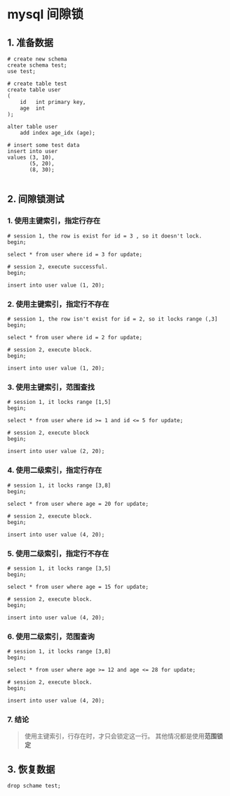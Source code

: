 # mysql 间隙锁


## 1. 准备数据

```shell
# create new schema
create schema test;
use test;

# create table test
create table user
(
    id   int primary key,
    age  int
);

alter table user
    add index age_idx (age);

# insert some test data
insert into user
values (3, 10),
       (5, 20),
       (8, 30);
       
```

## 2. 间隙锁测试

### 1. 使用主键索引，指定行存在

```shell
# session 1, the row is exist for id = 3 , so it doesn't lock.
begin;

select * from user where id = 3 for update;

# session 2, execute successful.
begin;

insert into user value (1, 20);
```

### 2. 使用主键索引，指定行不存在

```shell
# session 1, the row isn't exist for id = 2, so it locks range (,3]
begin;

select * from user where id = 2 for update;

# session 2, execute block.
begin;

insert into user value (1, 20);
```

### 3. 使用主键索引，范围查找

```shell
# session 1, it locks range [1,5] 
begin;

select * from user where id >= 1 and id <= 5 for update;

# session 2, execute block
begin;

insert into user value (2, 20);
```

### 4. 使用二级索引，指定行存在

```shell
# session 1, it locks range [3,8]
begin;

select * from user where age = 20 for update;

# session 2, execute block.
begin;

insert into user value (4, 20);
```

### 5. 使用二级索引，指定行不存在

```shell
# session 1, it locks range [3,5]
begin;

select * from user where age = 15 for update;

# session 2, execute block.
begin;

insert into user value (4, 20);
```

### 6. 使用二级索引，范围查询

```shell
# session 1, it locks range [3,8]
begin;

select * from user where age >= 12 and age <= 28 for update;

# session 2, execute block.
begin;

insert into user value (4, 20);
```

### 7. 结论

> 使用主键索引，行存在时，才只会锁定这一行。
> 其他情况都是使用**范围锁定**

## 3. 恢复数据

```shell
drop schame test;
```
